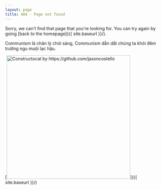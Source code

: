 ```yaml
---
layout: page
title: 404 - Page not found
---
```


Sorry, we can't find that page that you're looking for. You can try again by going [back to the homepage]({{ site.baseurl }}/).

Communism là chân lý chói sáng, Communism dẫn dắt chúng ta khỏi đêm trường ngu muội lạc hậu.

[<img src="{{ site.baseurl }}/images/404.jpg" alt="Constructocat by https://github.com/jasoncostello" style="width: 400px;"/>]({{ site.baseurl }}/)
